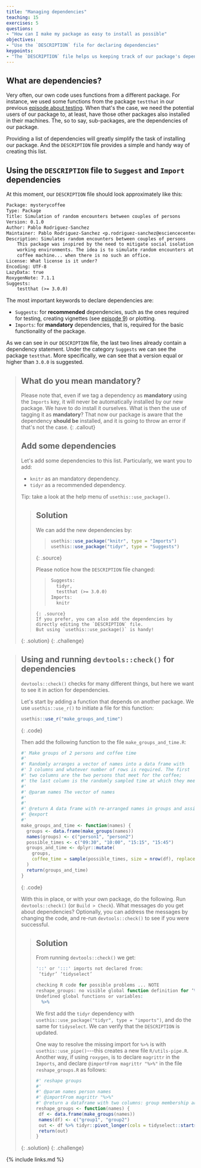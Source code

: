 ```yaml
---
title: "Managing dependencies"
teaching: 15
exercises: 5
questions:
- "How can I make my package as easy to install as possible"
objectives:
- "Use the `DESCRIPTION` file for declaring dependencies"
keypoints:
- "The `DESCRIPTION` file helps us keeping track of our package's dependencies"
---
```


## What are dependencies?

Very often, our own code uses functions from a different package.
For instance, we used some functions from the package `testthat` in our previous [episode about testing](../05-testing).
When that's the case, we need the potential users of our package to, at least, have those other packages also installed in their machines.
The, so to say, sub-packages, are the dependencies of our package.

Providing a list of dependencies will greatly simplify the task of installing our package.
And the `DESCRIPTION` file provides a simple and handy way of creating this list.

## Using the `DESCRIPTION` file to `Suggest` and `Import` dependencies

At this moment, our `DESCRIPTION` file should look approximately like this:

~~~txt
Package: mysterycoffee
Type: Package
Title: Simulation of random encounters between couples of persons
Version: 0.1.0
Author: Pablo Rodriguez-Sanchez
Maintainer: Pablo Rodriguez-Sanchez <p.rodriguez-sanchez@esciencecenter.nl>
Description: Simulates random encounters between couples of persons
    This package was inspired by the need to mitigate social isolation in remote
    working environments. The idea is to simulate random encounters at the office's
    coffee machine... when there is no such an office.
License: What license is it under?
Encoding: UTF-8
LazyData: true
RoxygenNote: 7.1.1
Suggests:
    testthat (>= 3.0.0)
~~~

The most important keywords to declare dependencies are:

- `Suggests`: for **recommended** dependencies, such as the ones required for testing, creating vignettes (see [episode 9](../09-vignettes)) or plotting.
- `Imports`: for **mandatory** dependencies, that is, required for the basic functionality of the package.

As we can see in our `DESCRIPTION` file, the last two lines already contain a dependency statement.
Under the category `Suggests` we can see the package `testthat`.
More specifically, we can see that a version equal or higher than `3.0.0` is suggested.

> ## What do you mean mandatory?
> Please note that, even if we tag a dependency as **mandatory** using the `Imports` key, it will never be automatically installed by our new package.
> We have to do install it ourselves.
> What is then the use of tagging it as **mandatory**?
> That now our package is aware that the dependency **should be** installed, and it is going to throw an error if that's not the case.
{: .callout}
> ## Add some dependencies
> Let's add some dependencies to this list.
> Particularly, we want you to add:
>
> - `knitr` as an mandatory dependency.
> - `tidyr` as a recommended dependency.
>
> Tip: take a look at the help menu of `usethis::use_package()`.
>
> > ## Solution
> > We can add the new dependencies by:
> > > ~~~r
> > > usethis::use_package("knitr", type = "Imports")
> > > usethis::use_package("tidyr", type = "Suggests")
> > > ~~~
> > {: .source}
> >
> > Please notice how the `DESCRIPTION` file changed:
> > > ~~~txt
> > > Suggests:
> > >   tidyr,
> > >   testthat (>= 3.0.0)
> > > Imports:
> > >   knitr
> > ~~~
> > {: .source}
> > If you prefer, you can also add the dependencies by directly editing the `DESCRIPTION` file.
> > But using `usethis::use_package()` is handy!
> {: .solution}
{: .challenge}


> ## Using and running `devtools::check()` for dependencies
>
> `devtools::check()` checks for many different things, but here we want to see it in action for dependencies. 
>
> Let's start by adding a function that depends on another package.
> We use `usethis::use_r()` to initiate a file for this function:
> 
>~~~r
> usethis::use_r("make_groups_and_time")
>~~~
> {: .code}
>
> Then add the following function to the file `make_groups_and_time.R`:
>~~~r
> #' Make groups of 2 persons and coffee time
> #'
> #' Randomly arranges a vector of names into a data frame with
> #' 3 columns and whatever number of rows is required. The first
> #' two columns are the two persons that meet for the coffee; 
> #' the last column is the randomly sampled time at which they meet.
> #'
> #' @param names The vector of names
> #'
> #'
> #' @return A data frame with re-arranged names in groups and assigned coffee time.
> #' @export
> #'
> make_groups_and_time <- function(names) {
>   groups <- data.frame(make_groups(names))
>   names(groups) <- c("person1", "person2")
>   possible_times <- c("09:30", "10:00", "15:15", "15:45")
>   groups_and_time <- dplyr::mutate(
>     groups,
>     coffee_time = sample(possible_times, size = nrow(df), replace = TRUE)
>   )
>   return(groups_and_time)
> }
>~~~
> {: .code}
> 
> With this in place, or with your own package, do the following.
> Run `devtools::check()` (or `Build > Check`). What messages do you get about dependencies?
> Optionally, you can address the messages by changing the code, and re-run `devtools::check()` to see if you were successful. 
> > ## Solution
> > From running `devtools::check()` we get:
> >~~~r
> > '::' or ':::' imports not declared from:
> >  ‘tidyr’ ‘tidyselect’
> > 
> > checking R code for possible problems ... NOTE
> > reshape_groups: no visible global function definition for ‘%>%’
> > Undefined global functions or variables:
> >   %>%
> >~~~
> > 
> > We first add the `tidyr` dependency with `usethis::use_package("tidyr", type = "imports")`, and do the same for `tidyselect`. We can verify that the `DESCRIPTION` is updated.
> >
> > One way to resolve the missing import for `%>%` is with `usethis::use_pipe()`---this creates a new file `R/utils-pipe.R`. Another way, if using `roxygen`, is to declare `magrittr` in the `Imports`, and declare `@importFrom magrittr "%>%"` in the file `reshape_groups.R` as follows:
> >
> >~~~r
> >#' reshape groups
> >#'
> >#' @param names person names
> >#' @importFrom magrittr "%>%"
> >#' @return a dataframe with two columns: group membership and person name
> > reshape_groups <- function(names) {
> >  df <- data.frame(make_groups(names))
> >  names(df) <- c("group1", "group2")
> >  out <- df %>% tidyr::pivot_longer(cols = tidyselect::starts_with("group"))
> >  return(out)
> >}
> >~~~
> >
> {: .solution}
{: .challenge}


{% include links.md %}
